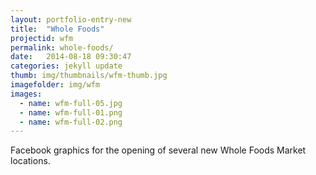```yaml
---
layout: portfolio-entry-new
title:  "Whole Foods"
projectid: wfm
permalink: whole-foods/
date:   2014-08-18 09:30:47
categories: jekyll update
thumb: img/thumbnails/wfm-thumb.jpg
imagefolder: img/wfm
images:
  - name: wfm-full-05.jpg
  - name: wfm-full-01.png
  - name: wfm-full-02.png
---
```


Facebook graphics for the opening of several new Whole Foods Market locations.


[jekyll-gh]: https://github.com/jekyll/jekyll
[jekyll]:    http://jekyllrb.com
